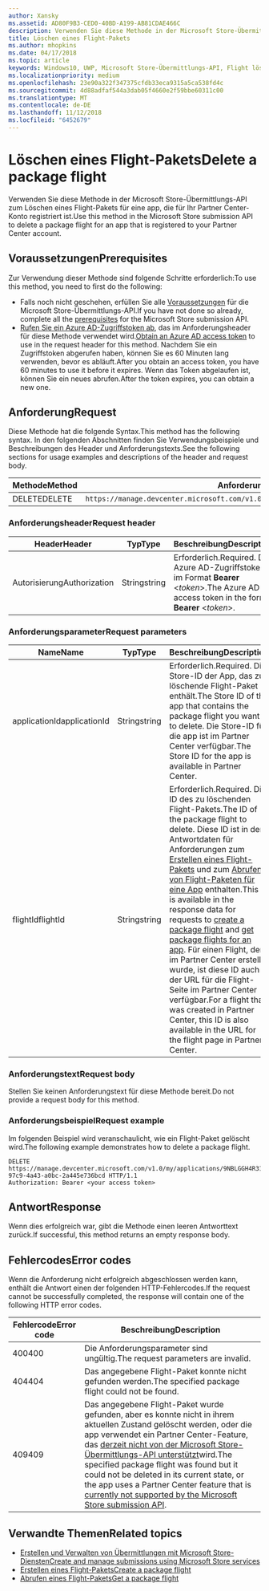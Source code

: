 ```yaml
---
author: Xansky
ms.assetid: AD80F9B3-CED0-40BD-A199-AB81CDAE466C
description: Verwenden Sie diese Methode in der Microsoft Store-Übermittlungs-API zum Löschen eines Flight-Pakets für eine app, die für Ihr Partner Center-Konto registriert ist.
title: Löschen eines Flight-Pakets
ms.author: mhopkins
ms.date: 04/17/2018
ms.topic: article
keywords: Windows10, UWP, Microsoft Store-Übermittlungs-API, Flight löschen
ms.localizationpriority: medium
ms.openlocfilehash: 23e90a322f347375cfdb33eca9315a5ca538fd4c
ms.sourcegitcommit: 4d88adfaf544a3dab05f4660e2f59bbe60311c00
ms.translationtype: MT
ms.contentlocale: de-DE
ms.lasthandoff: 11/12/2018
ms.locfileid: "6452679"
---
```

# <a name="delete-a-package-flight"></a><span data-ttu-id="3f402-104">Löschen eines Flight-Pakets</span><span class="sxs-lookup"><span data-stu-id="3f402-104">Delete a package flight</span></span>

<span data-ttu-id="3f402-105">Verwenden Sie diese Methode in der Microsoft Store-Übermittlungs-API zum Löschen eines Flight-Pakets für eine app, die für Ihr Partner Center-Konto registriert ist.</span><span class="sxs-lookup"><span data-stu-id="3f402-105">Use this method in the Microsoft Store submission API to delete a package flight for an app that is registered to your Partner Center account.</span></span>


## <a name="prerequisites"></a><span data-ttu-id="3f402-106">Voraussetzungen</span><span class="sxs-lookup"><span data-stu-id="3f402-106">Prerequisites</span></span>

<span data-ttu-id="3f402-107">Zur Verwendung dieser Methode sind folgende Schritte erforderlich:</span><span class="sxs-lookup"><span data-stu-id="3f402-107">To use this method, you need to first do the following:</span></span>

* <span data-ttu-id="3f402-108">Falls noch nicht geschehen, erfüllen Sie alle [Voraussetzungen](create-and-manage-submissions-using-windows-store-services.md#prerequisites) für die Microsoft Store-Übermittlungs-API.</span><span class="sxs-lookup"><span data-stu-id="3f402-108">If you have not done so already, complete all the [prerequisites](create-and-manage-submissions-using-windows-store-services.md#prerequisites) for the Microsoft Store submission API.</span></span>
* <span data-ttu-id="3f402-109">[Rufen Sie ein Azure AD-Zugriffstoken ab](create-and-manage-submissions-using-windows-store-services.md#obtain-an-azure-ad-access-token), das im Anforderungsheader für diese Methode verwendet wird.</span><span class="sxs-lookup"><span data-stu-id="3f402-109">[Obtain an Azure AD access token](create-and-manage-submissions-using-windows-store-services.md#obtain-an-azure-ad-access-token) to use in the request header for this method.</span></span> <span data-ttu-id="3f402-110">Nachdem Sie ein Zugriffstoken abgerufen haben, können Sie es 60 Minuten lang verwenden, bevor es abläuft.</span><span class="sxs-lookup"><span data-stu-id="3f402-110">After you obtain an access token, you have 60 minutes to use it before it expires.</span></span> <span data-ttu-id="3f402-111">Wenn das Token abgelaufen ist, können Sie ein neues abrufen.</span><span class="sxs-lookup"><span data-stu-id="3f402-111">After the token expires, you can obtain a new one.</span></span>

## <a name="request"></a><span data-ttu-id="3f402-112">Anforderung</span><span class="sxs-lookup"><span data-stu-id="3f402-112">Request</span></span>

<span data-ttu-id="3f402-113">Diese Methode hat die folgende Syntax.</span><span class="sxs-lookup"><span data-stu-id="3f402-113">This method has the following syntax.</span></span> <span data-ttu-id="3f402-114">In den folgenden Abschnitten finden Sie Verwendungsbeispiele und Beschreibungen des Header und Anforderungstexts.</span><span class="sxs-lookup"><span data-stu-id="3f402-114">See the following sections for usage examples and descriptions of the header and request body.</span></span>

| <span data-ttu-id="3f402-115">Methode</span><span class="sxs-lookup"><span data-stu-id="3f402-115">Method</span></span> | <span data-ttu-id="3f402-116">Anforderungs-URI</span><span class="sxs-lookup"><span data-stu-id="3f402-116">Request URI</span></span>                                                      |
|--------|------------------------------------------------------------------|
| <span data-ttu-id="3f402-117">DELETE</span><span class="sxs-lookup"><span data-stu-id="3f402-117">DELETE</span></span>    | ```https://manage.devcenter.microsoft.com/v1.0/my/applications/{applicationId}/flights/{flightId}``` |


### <a name="request-header"></a><span data-ttu-id="3f402-118">Anforderungsheader</span><span class="sxs-lookup"><span data-stu-id="3f402-118">Request header</span></span>

| <span data-ttu-id="3f402-119">Header</span><span class="sxs-lookup"><span data-stu-id="3f402-119">Header</span></span>        | <span data-ttu-id="3f402-120">Typ</span><span class="sxs-lookup"><span data-stu-id="3f402-120">Type</span></span>   | <span data-ttu-id="3f402-121">Beschreibung</span><span class="sxs-lookup"><span data-stu-id="3f402-121">Description</span></span>                                                                 |
|---------------|--------|-----------------------------------------------------------------------------|
| <span data-ttu-id="3f402-122">Autorisierung</span><span class="sxs-lookup"><span data-stu-id="3f402-122">Authorization</span></span> | <span data-ttu-id="3f402-123">String</span><span class="sxs-lookup"><span data-stu-id="3f402-123">string</span></span> | <span data-ttu-id="3f402-124">Erforderlich.</span><span class="sxs-lookup"><span data-stu-id="3f402-124">Required.</span></span> <span data-ttu-id="3f402-125">Das Azure AD-Zugriffstoken im Format **Bearer** &lt;*token*&gt;.</span><span class="sxs-lookup"><span data-stu-id="3f402-125">The Azure AD access token in the form **Bearer** &lt;*token*&gt;.</span></span> |


### <a name="request-parameters"></a><span data-ttu-id="3f402-126">Anforderungsparameter</span><span class="sxs-lookup"><span data-stu-id="3f402-126">Request parameters</span></span>

| <span data-ttu-id="3f402-127">Name</span><span class="sxs-lookup"><span data-stu-id="3f402-127">Name</span></span>        | <span data-ttu-id="3f402-128">Typ</span><span class="sxs-lookup"><span data-stu-id="3f402-128">Type</span></span>   | <span data-ttu-id="3f402-129">Beschreibung</span><span class="sxs-lookup"><span data-stu-id="3f402-129">Description</span></span>                                                                 |
|---------------|--------|-----------------------------------------------------------------------------|
| <span data-ttu-id="3f402-130">applicationId</span><span class="sxs-lookup"><span data-stu-id="3f402-130">applicationId</span></span> | <span data-ttu-id="3f402-131">String</span><span class="sxs-lookup"><span data-stu-id="3f402-131">string</span></span> | <span data-ttu-id="3f402-132">Erforderlich.</span><span class="sxs-lookup"><span data-stu-id="3f402-132">Required.</span></span> <span data-ttu-id="3f402-133">Die Store-ID der App, das zu löschende Flight-Paket enthält.</span><span class="sxs-lookup"><span data-stu-id="3f402-133">The Store ID of the app that contains the package flight you want to delete.</span></span> <span data-ttu-id="3f402-134">Die Store-ID für die app ist im Partner Center verfügbar.</span><span class="sxs-lookup"><span data-stu-id="3f402-134">The Store ID for the app is available in Partner Center.</span></span>  |
| <span data-ttu-id="3f402-135">flightId</span><span class="sxs-lookup"><span data-stu-id="3f402-135">flightId</span></span> | <span data-ttu-id="3f402-136">String</span><span class="sxs-lookup"><span data-stu-id="3f402-136">string</span></span> | <span data-ttu-id="3f402-137">Erforderlich.</span><span class="sxs-lookup"><span data-stu-id="3f402-137">Required.</span></span> <span data-ttu-id="3f402-138">Die ID des zu löschenden Flight-Pakets.</span><span class="sxs-lookup"><span data-stu-id="3f402-138">The ID of the package flight to delete.</span></span> <span data-ttu-id="3f402-139">Diese ID ist in den Antwortdaten für Anforderungen zum [Erstellen eines Flight-Pakets](create-a-flight.md) und zum [Abrufen von Flight-Paketen für eine App](get-flights-for-an-app.md) enthalten.</span><span class="sxs-lookup"><span data-stu-id="3f402-139">This ID is available in the response data for requests to [create a package flight](create-a-flight.md) and [get package flights for an app](get-flights-for-an-app.md).</span></span> <span data-ttu-id="3f402-140">Für einen Flight, der im Partner Center erstellt wurde, ist diese ID auch in der URL für die Flight-Seite im Partner Center verfügbar.</span><span class="sxs-lookup"><span data-stu-id="3f402-140">For a flight that was created in Partner Center, this ID is also available in the URL for the flight page in Partner Center.</span></span>  |


### <a name="request-body"></a><span data-ttu-id="3f402-141">Anforderungstext</span><span class="sxs-lookup"><span data-stu-id="3f402-141">Request body</span></span>

<span data-ttu-id="3f402-142">Stellen Sie keinen Anforderungstext für diese Methode bereit.</span><span class="sxs-lookup"><span data-stu-id="3f402-142">Do not provide a request body for this method.</span></span>


### <a name="request-example"></a><span data-ttu-id="3f402-143">Anforderungsbeispiel</span><span class="sxs-lookup"><span data-stu-id="3f402-143">Request example</span></span>

<span data-ttu-id="3f402-144">Im folgenden Beispiel wird veranschaulicht, wie ein Flight-Paket gelöscht wird.</span><span class="sxs-lookup"><span data-stu-id="3f402-144">The following example demonstrates how to delete a package flight.</span></span>

```
DELETE https://manage.devcenter.microsoft.com/v1.0/my/applications/9NBLGGH4R315/flights/43e448df-97c9-4a43-a0bc-2a445e736bcd HTTP/1.1
Authorization: Bearer <your access token>
```

## <a name="response"></a><span data-ttu-id="3f402-145">Antwort</span><span class="sxs-lookup"><span data-stu-id="3f402-145">Response</span></span>

<span data-ttu-id="3f402-146">Wenn dies erfolgreich war, gibt die Methode einen leeren Antworttext zurück.</span><span class="sxs-lookup"><span data-stu-id="3f402-146">If successful, this method returns an empty response body.</span></span>

## <a name="error-codes"></a><span data-ttu-id="3f402-147">Fehlercodes</span><span class="sxs-lookup"><span data-stu-id="3f402-147">Error codes</span></span>

<span data-ttu-id="3f402-148">Wenn die Anforderung nicht erfolgreich abgeschlossen werden kann, enthält die Antwort einen der folgenden HTTP-Fehlercodes.</span><span class="sxs-lookup"><span data-stu-id="3f402-148">If the request cannot be successfully completed, the response will contain one of the following HTTP error codes.</span></span>

| <span data-ttu-id="3f402-149">Fehlercode</span><span class="sxs-lookup"><span data-stu-id="3f402-149">Error code</span></span> |  <span data-ttu-id="3f402-150">Beschreibung</span><span class="sxs-lookup"><span data-stu-id="3f402-150">Description</span></span>                                                                                                                                                                           |
|--------|------------------|
| <span data-ttu-id="3f402-151">400</span><span class="sxs-lookup"><span data-stu-id="3f402-151">400</span></span>  | <span data-ttu-id="3f402-152">Die Anforderungsparameter sind ungültig.</span><span class="sxs-lookup"><span data-stu-id="3f402-152">The request parameters are invalid.</span></span> |
| <span data-ttu-id="3f402-153">404</span><span class="sxs-lookup"><span data-stu-id="3f402-153">404</span></span>  | <span data-ttu-id="3f402-154">Das angegebene Flight-Paket konnte nicht gefunden werden.</span><span class="sxs-lookup"><span data-stu-id="3f402-154">The specified package flight could not be found.</span></span>  |
| <span data-ttu-id="3f402-155">409</span><span class="sxs-lookup"><span data-stu-id="3f402-155">409</span></span>  | <span data-ttu-id="3f402-156">Das angegebene Flight-Paket wurde gefunden, aber es konnte nicht in ihrem aktuellen Zustand gelöscht werden, oder die app verwendet ein Partner Center-Feature, das [derzeit nicht von der Microsoft Store-Übermittlungs-API unterstützt](create-and-manage-submissions-using-windows-store-services.md#not_supported)wird.</span><span class="sxs-lookup"><span data-stu-id="3f402-156">The specified package flight was found but it could not be deleted in its current state, or the app uses a Partner Center feature that is [currently not supported by the Microsoft Store submission API](create-and-manage-submissions-using-windows-store-services.md#not_supported).</span></span> |   


## <a name="related-topics"></a><span data-ttu-id="3f402-157">Verwandte Themen</span><span class="sxs-lookup"><span data-stu-id="3f402-157">Related topics</span></span>

* [<span data-ttu-id="3f402-158">Erstellen und Verwalten von Übermittlungen mit Microsoft Store-Diensten</span><span class="sxs-lookup"><span data-stu-id="3f402-158">Create and manage submissions using Microsoft Store services</span></span>](create-and-manage-submissions-using-windows-store-services.md)
* [<span data-ttu-id="3f402-159">Erstellen eines Flight-Pakets</span><span class="sxs-lookup"><span data-stu-id="3f402-159">Create a package flight</span></span>](create-a-flight.md)
* [<span data-ttu-id="3f402-160">Abrufen eines Flight-Pakets</span><span class="sxs-lookup"><span data-stu-id="3f402-160">Get a package flight</span></span>](get-a-flight.md)
